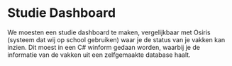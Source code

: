 # Studie Dashboard

We moesten een studie dashboard te maken, vergelijkbaar met Osiris (systeem dat wij op school gebruiken) waar je de status van je vakken kan inzien.
Dit moest in een C# winform gedaan worden, waarbij je de informatie van de vakken uit een zelfgemaakte database haalt.
